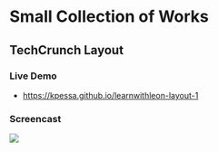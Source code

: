 # Small Collection of Works

## TechCrunch Layout

### Live Demo

* https://kpessa.github.io/learnwithleon-layout-1

### Screencast

![](https://github.com/kpessa/learnwithleon-layout-1/blob/main/screencast-responsive.gif?raw=true)


